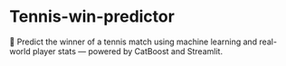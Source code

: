 # Tennis-win-predictor
🎾 Predict the winner of a tennis match using machine learning and real-world player stats — powered by CatBoost and Streamlit.
